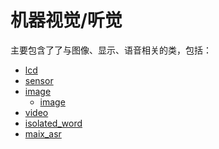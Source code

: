 机器视觉/听觉
====

主要包含了了与图像、显示、语音相关的类，包括：

* [lcd](lcd.md)
* [sensor](sensor.md)
* [image](./image/readme.md)
    * [image](image/image.md)
* [video](video.md)
* [isolated_word](isolated_word.md)
* [maix_asr](maix_asr.md)